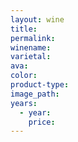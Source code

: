 ```yaml
---
layout: wine
title:
permalink:
winename:
varietal:
ava:
color:
product-type:
image_path:
years:
  - year:
    price:
---
```



